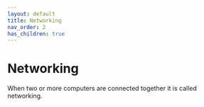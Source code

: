 ```yaml
---
layout: default
title: Networking
nav_order: 2
has_children: true
---
```


# Networking

When two or more computers are connected together it is
called networking.